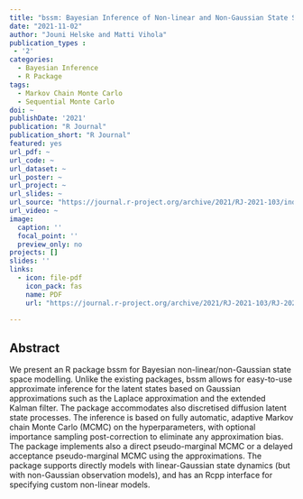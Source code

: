 ```yaml
---
title: "bssm: Bayesian Inference of Non-linear and Non-Gaussian State Space Models in R"
date: "2021-11-02"
author: "Jouni Helske and Matti Vihola"
publication_types : 
 - '2'
categories: 
  - Bayesian Inference
  - R Package
tags:
  - Markov Chain Monte Carlo
  - Sequential Monte Carlo
doi: ~
publishDate: '2021'
publication: "R Journal"
publication_short: "R Journal"
featured: yes
url_pdf: ~
url_code: ~
url_dataset: ~
url_poster: ~
url_project: ~
url_slides: ~
url_source: "https://journal.r-project.org/archive/2021/RJ-2021-103/index.html"
url_video: ~
image:
  caption: ''
  focal_point: ''
  preview_only: no
projects: []
slides: ''
links:
  - icon: file-pdf
    icon_pack: fas
    name: PDF
    url: "https://journal.r-project.org/archive/2021/RJ-2021-103/RJ-2021-103.pdf"
    
---
```


## Abstract

We present an R package bssm for Bayesian non-linear/non-Gaussian state space modelling. Unlike the existing packages, bssm allows for easy-to-use approximate inference for the latent states based on Gaussian approximations such as the Laplace approximation and the extended Kalman filter. The package accommodates also discretised diffusion latent state processes. The inference is based on fully automatic, adaptive Markov chain Monte Carlo (MCMC) on the hyperparameters, with optional importance sampling post-correction to eliminate any approximation bias. The package implements also a direct pseudo-marginal MCMC or a delayed acceptance pseudo-marginal MCMC using the approximations. The package supports directly models with linear-Gaussian state dynamics (but with non-Gaussian observation models), and has an Rcpp interface for specifying custom non-linear models.
